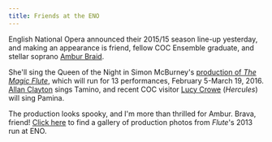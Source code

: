 ```yaml
---
title: Friends at the ENO
---
```


English National Opera announced their 2015/15 season line-up yesterday, and making an appearance is friend, fellow COC Ensemble graduate, and stellar soprano [Ambur Braid](http://amburbraid.com/). 

She'll sing the Queen of the Night in Simon McBurney's [production of *The Magic Flute*](http://www.eno.org/whats-on/15-16/the-magic-flute), which will run for 13 performances, February 5-March 19, 2016. [Allan Clayton](http://www.allanclayton.com/) sings Tamino, and recent COC visitor [Lucy Crowe](http://www.askonasholt.co.uk/artists/singers/soprano/lucy-crowe) (*Hercules*) will sing Pamina.

The production looks spooky, and I'm more than thrilled for Ambur. Brava, friend! [Click here](http://www.eno.org/whats-on/15-16/the-magic-flute#The-Magic-Flute) to find a gallery of production photos from *Flute*'s 2013 run at ENO.
